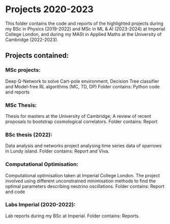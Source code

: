 # Projects 2020-2023
This folder contains the code and reports of the highlighted projects during my BSc in Physics (2019-2022) and MSc in ML & AI (2023-2024) at Imperial College London, and during my MASt in Applied Maths at the University of Cambridge (2022-2023).

## Projects contained:

### MSc projects:
Deep Q-Network to solve Cart-pole environment, Decision Tree classifier and Model-free RL algorithms (MC, TD, DP)
Folder contains: Python code and reports

### MSc Thesis:
Thesis for masters at the University of Cambridge; A review of recent proposals to bootstrap cosmological correlators.
Folder contains: Report

### BSc thesis (2022):
Data analysis and networks project analysing time series data of sparrows in Lundy island.
Folder contains: Report and Viva.

### Computational Optimisation:
Computational optimisation taken at Imperial College London. The project involved using different unconstrained minimisation methods to find the optimal parameters describing neutrino oscillations.
Folder contains: Report and code

### Labs Imperial (2020-2022):
Lab reports during my BSc at Imperial.
Folder contains: Reports.

